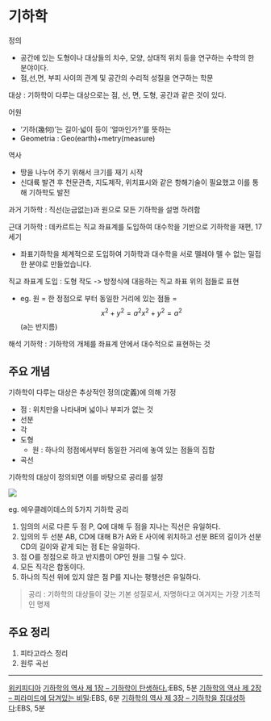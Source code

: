# 기하학 

정의
- 공간에 있는 도형이나 대상들의 치수, 모양, 상대적 위치 등을 연구하는 수학의 한 분야이다. 
- 점,선,면, 부피 사이의 관계 및 공간의 수리적 성질을 연구하는 학문 

대상 : 기하학이 다루는 대상으로는 점, 선, 면, 도형, 공간과 같은 것이 있다.

어원
- ‘기하(幾何)’는 길이·넓이 등이 ‘얼마인가?’를 뜻하는 
- Geometria : Geo(earth)+metry(measure)


역사 
- 땅을 나누어 주기 위해서 크기를 재기 시작 
- 신대륙 발견 후 천문관측, 지도제작, 위치표시와 같은 항해기술이 필요했고 이를 통해 기하학도 발전


과거 기하학 : 직선(눈금없는)과 원으로 모든 기하학을 설명 하려함 

근대 기하학 : 데카르트는 직교 좌표계를 도입하여 대수학을 기반으로 기하학을 재편, 17세기
- 좌표기하학을 체계적으로 도입하여 기하학과 대수학을 서로 뗄레야 뗄 수 없는 밀접한 분야로 만들었습니다.

직교 좌표계 도입 : 도형 작도 -> 방정식에 대응하는 직교 좌표 위의 점들로 표현
- eg. 원 = 한 정점으로 부터 동일한 거리에 있는 점들 = $${\displaystyle x^{2}+y^{2}=a^{2}} {\displaystyle x^{2}+y^{2}=a^{2}}$$ (a는 반지름)

해석 기하학 : 기하학의 개체를 좌표계 안에서 대수적으로 표현하는 것

## 주요 개념 

기하학이 다루는 대상은 추상적인 정의(定義)에 의해 가정
- 점 : 위치만을 나타내며 넓이나 부피가 없는 것
- 선분 
- 각 
- 도형 
    - 원 : 하나의 정점에서부터 동일한 거리에 놓여 있는 점들의 집합
- 곡선 

기하학의 대상이 정의되면 이를 바탕으로 공리를 설정

![](https://upload.wikimedia.org/wikipedia/commons/thumb/b/bb/Euclid%27s_Axiom.svg/220px-Euclid%27s_Axiom.svg.png)

eg. 에우클레이데스의 5가지 기하학 공리 
1. 임의의 서로 다른 두 점 P, Q에 대해 두 점을 지나는 직선은 유일하다.
2. 임의의 두 선분 AB, CD에 대해 B가 A와 E 사이에 위치하고 선분 BE의 길이가 선분 CD의 길이와 같게 되는 점 E는 유일하다.
3. 점 O를 정점으로 하고 반지름이 OP인 원을 그릴 수 있다.
4. 모든 직각은 합동이다.
5. 하나의 직선 위에 있지 않은 점 P를 지나는 평행선은 유일하다.

> 공리 : 기하학의 대상들이 갖는 기본 성질로서, 자명하다고 여겨지는 가장 기초적인 명제


## 주요 정리 

1. 피타고라스 정리 
2. 원루 곡선 




---
[위키피디아](https://ko.wikipedia.org/wiki/%EA%B8%B0%ED%95%98%ED%95%99)
[기하학의 역사 제 1장 – 기하학이 탄생하다.](http://www.ebsmath.co.kr/url/go/13111):EBS, 5분
[기하학의 역사 제 2장 – 피라미드에 담겨있는 비밀](http://www.ebsmath.co.kr/url/go/12574):EBS, 6분
[기하학의 역사 제 3장 – 기하학을 집대성하다](http://www.ebsmath.co.kr/url/go/13343):EBS, 5분 

